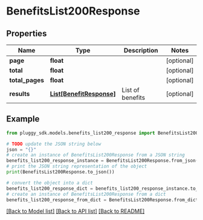 # BenefitsList200Response


## Properties

Name | Type | Description | Notes
------------ | ------------- | ------------- | -------------
**page** | **float** |  | [optional] 
**total** | **float** |  | [optional] 
**total_pages** | **float** |  | [optional] 
**results** | [**List[BenefitResponse]**](BenefitResponse.md) | List of benefits | [optional] 

## Example

```python
from pluggy_sdk.models.benefits_list200_response import BenefitsList200Response

# TODO update the JSON string below
json = "{}"
# create an instance of BenefitsList200Response from a JSON string
benefits_list200_response_instance = BenefitsList200Response.from_json(json)
# print the JSON string representation of the object
print(BenefitsList200Response.to_json())

# convert the object into a dict
benefits_list200_response_dict = benefits_list200_response_instance.to_dict()
# create an instance of BenefitsList200Response from a dict
benefits_list200_response_from_dict = BenefitsList200Response.from_dict(benefits_list200_response_dict)
```
[[Back to Model list]](../README.md#documentation-for-models) [[Back to API list]](../README.md#documentation-for-api-endpoints) [[Back to README]](../README.md)


